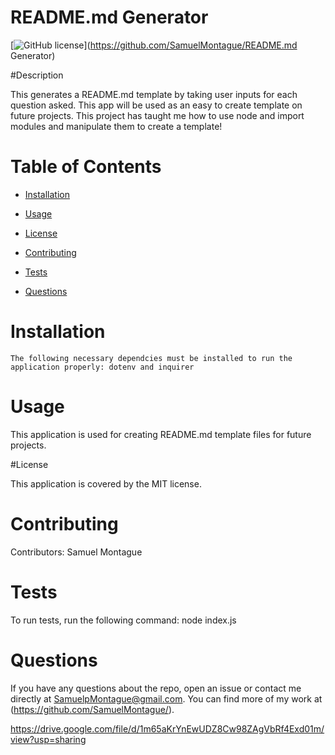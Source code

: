 
# README.md Generator
[![GitHub license](https://img.shields.io/badge/license-MIT-blue.svg)](https://github.com/SamuelMontague/README.md Generator)
  
#Description

This generates a README.md template by taking user inputs for each question asked. This app will be used as an easy to create template on future projects. This project has taught me how to use node and import modules and manipulate them to create a template!
    
# Table of Contents

* [Installation](#installation)
    
* [Usage](#usage)

* [License](#license)

* [Contributing](#contributing)

* [Tests](#tests)

* [Questions](#questions)
    
# Installation
    The following necessary dependcies must be installed to run the application properly: dotenv and inquirer

# Usage

This application is used for creating README.md template files for future projects.

#License

This application is covered by the MIT license.
    
# Contributing

Contributors: Samuel Montague

# Tests

To run tests, run the following command: node index.js
    
# Questions

If you have any questions about the repo, open an issue or contact me directly at SamuelpMontague@gmail.com. You can find more of my work at (https://github.com/SamuelMontague/).


https://drive.google.com/file/d/1m65aKrYnEwUDZ8Cw98ZAgVbRf4Exd01m/view?usp=sharing